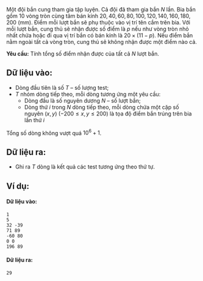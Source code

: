 Một đội bắn cung tham gia tập luyện. Cả đội đã tham gia bắn $N$ lần. Bia bắn gồm $10$ vòng tròn cùng tâm bán kính $20, 40, 60, 80, 100, 120, 140, 160, 180, 200$ (mm). Điểm mỗi lượt bắn sẽ phụ thuộc vào vị trí tên cắm trên bia. Với mỗi lượt bắn, cung thủ sẽ nhận được số điểm là $p$ nếu như vòng tròn nhỏ nhất chứa hoặc đi qua vị trí bắn có bán kính là $20×(11-p)$. Nếu điểm bắn nằm ngoài tất cả vòng tròn, cung thủ sẽ không nhận được một điểm nào cả.

**Yêu cầu:** Tính tổng số điểm nhận được của tất cả $N$ lượt bắn.

## Dữ liệu vào:
- Dòng đầu tiên là số $T$ – số lượng test;
- $T$ nhóm dòng tiếp theo, mỗi dòng tương ứng một yêu cầu:
	- Dòng đầu là số nguyên dương $N$ – số lượt bắn;
	- Dòng thứ $i$ trong $N$ dòng tiếp theo, mỗi dòng chứa một cặp số nguyên $(x,y)\ (-200≤x,y≤200)$ là tọa độ điểm bắn trúng trên bia lần thứ $i$ 

Tổng số dòng không vượt quá $10^6+1$.

## Dữ liệu ra:
- Ghi ra $T$ dòng là kết quả các test tương ứng theo thứ tự.

## Ví dụ:
#### Dữ liệu vào:
```
1
5
32 -39
71 89
-60 80
0 0
196 89
```

#### Dữ liệu ra:
```
29
```
